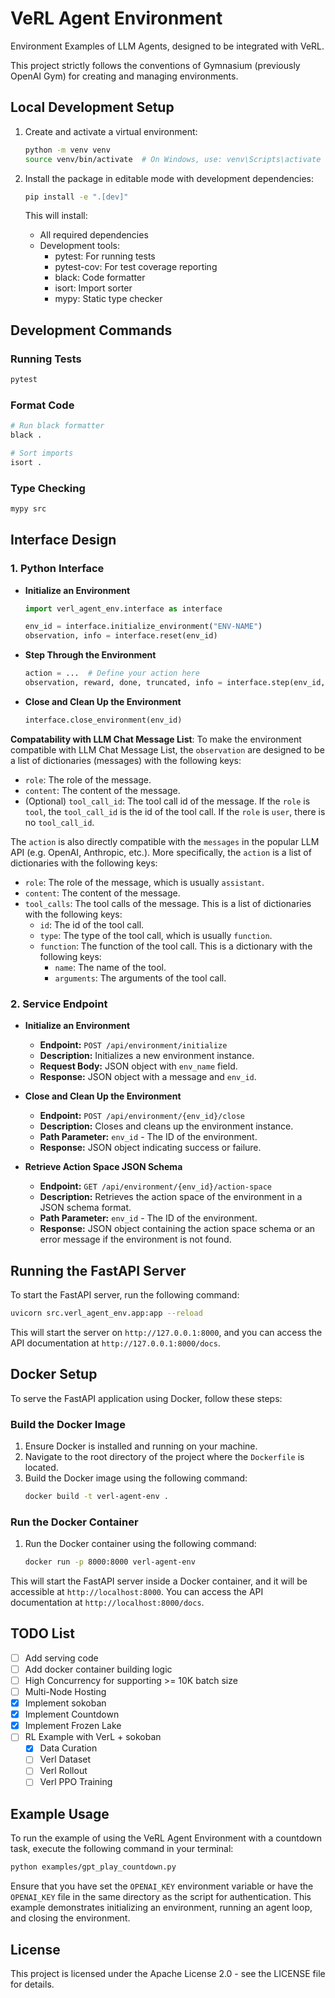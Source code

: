 # VeRL Agent Environment

Environment Examples of LLM Agents, designed to be integrated with VeRL.

This project strictly follows the conventions of Gymnasium (previously OpenAI Gym) for creating and managing environments.

## Local Development Setup

1. Create and activate a virtual environment:
   ```bash
   python -m venv venv
   source venv/bin/activate  # On Windows, use: venv\Scripts\activate
   ```

2. Install the package in editable mode with development dependencies:
   ```bash
   pip install -e ".[dev]"
   ```

   This will install:
   - All required dependencies
   - Development tools:
     - pytest: For running tests
     - pytest-cov: For test coverage reporting
     - black: Code formatter
     - isort: Import sorter
     - mypy: Static type checker

## Development Commands

### Running Tests
   ```bash
   pytest
   ```

### Format Code
   ```bash
   # Run black formatter
   black .

   # Sort imports
   isort .
   ```

### Type Checking
   ```bash
   mypy src
   ```

## Interface Design

### 1. Python Interface

- **Initialize an Environment**
  ```python
  import verl_agent_env.interface as interface

  env_id = interface.initialize_environment("ENV-NAME")
  observation, info = interface.reset(env_id)
  ```

- **Step Through the Environment**
  ```python
  action = ...  # Define your action here
  observation, reward, done, truncated, info = interface.step(env_id, action)
  ```

- **Close and Clean Up the Environment**
  ```python
  interface.close_environment(env_id)
  ```

**Compatability with LLM Chat Message List**: To make the environment compatible with LLM Chat Message List, the `observation` are designed to be a list of dictionaries (messages) with the following keys:
- `role`: The role of the message.
- `content`: The content of the message.
- (Optional) `tool_call_id`: The tool call id of the message. If the `role` is `tool`, the `tool_call_id` is the id of the tool call. If the `role` is `user`, there is no `tool_call_id`.

The `action` is also directly compatible with the `messages` in the popular LLM API (e.g. OpenAI, Anthropic, etc.). More specifically, the `action` is a list of dictionaries with the following keys:
- `role`: The role of the message, which is usually `assistant`.
- `content`: The content of the message.
- `tool_calls`: The tool calls of the message. This is a list of dictionaries with the following keys:
  - `id`: The id of the tool call.
  - `type`: The type of the tool call, which is usually `function`.
  - `function`: The function of the tool call. This is a dictionary with the following keys:
    - `name`: The name of the tool.
    - `arguments`: The arguments of the tool call.


### 2. Service Endpoint

- **Initialize an Environment**
  - **Endpoint:** `POST /api/environment/initialize`
  - **Description:** Initializes a new environment instance.
  - **Request Body:** JSON object with `env_name` field.
  - **Response:** JSON object with a message and `env_id`.

- **Close and Clean Up the Environment**
  - **Endpoint:** `POST /api/environment/{env_id}/close`
  - **Description:** Closes and cleans up the environment instance.
  - **Path Parameter:** `env_id` - The ID of the environment.
  - **Response:** JSON object indicating success or failure.

- **Retrieve Action Space JSON Schema**
  - **Endpoint:** `GET /api/environment/{env_id}/action-space`
  - **Description:** Retrieves the action space of the environment in a JSON schema format.
  - **Path Parameter:** `env_id` - The ID of the environment.
  - **Response:** JSON object containing the action space schema or an error message if the environment is not found.

## Running the FastAPI Server

To start the FastAPI server, run the following command:

```bash
uvicorn src.verl_agent_env.app:app --reload
```

This will start the server on `http://127.0.0.1:8000`, and you can access the API documentation at `http://127.0.0.1:8000/docs`.

## Docker Setup

To serve the FastAPI application using Docker, follow these steps:

### Build the Docker Image

1. Ensure Docker is installed and running on your machine.
2. Navigate to the root directory of the project where the `Dockerfile` is located.
3. Build the Docker image using the following command:
   ```bash
   docker build -t verl-agent-env .
   ```

### Run the Docker Container

1. Run the Docker container using the following command:
   ```bash
   docker run -p 8000:8000 verl-agent-env
   ```

This will start the FastAPI server inside a Docker container, and it will be accessible at `http://localhost:8000`. You can access the API documentation at `http://localhost:8000/docs`.

## TODO List

- [ ] Add serving code
- [ ] Add docker container building logic
- [ ] High Concurrency for supporting >= 10K batch size
- [ ] Multi-Node Hosting
- [x] Implement sokoban
- [x] Implement Countdown
- [x] Implement Frozen Lake
- [ ] RL Example with VerL + sokoban
    - [x] Data Curation
    - [ ] Verl Dataset
    - [ ] Verl Rollout
    - [ ] Verl PPO Training

## Example Usage

To run the example of using the VeRL Agent Environment with a countdown task, execute the following command in your terminal:

```bash
python examples/gpt_play_countdown.py
```

Ensure that you have set the `OPENAI_KEY` environment variable or have the `OPENAI_KEY` file in the same directory as the script for authentication. This example demonstrates initializing an environment, running an agent loop, and closing the environment.

## License

This project is licensed under the Apache License 2.0 - see the LICENSE file for details.
